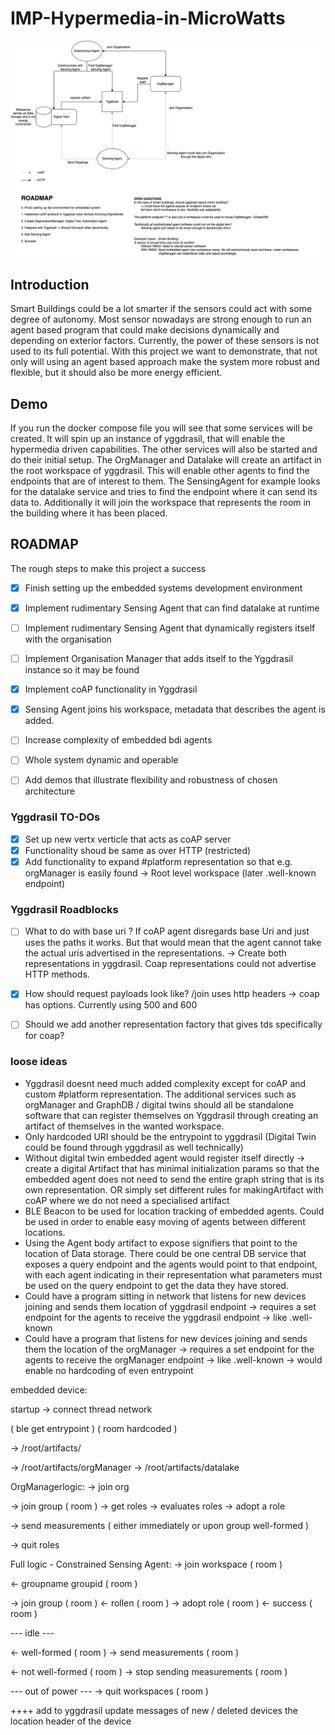 # IMP-Hypermedia-in-MicroWatts


![drawio image](documentation/images/layout.drawio.png)

## Introduction
Smart Buildings could be a lot smarter if the sensors could act with some degree of autonomy. Most sensor nowadays
are strong enough to run an agent based program that could make decisions dynamically and depending on exterior factors.
Currently, the power of these sensors is not used to its full potential. With this project we want to demonstrate, that not
only will using an agent based approach make the system more robust and flexible, but it should also be more energy efficient.


## Demo
If you run the docker compose file you will see that some services will be created. It will spin up an instance of yggdrasil,
that will enable the hypermedia driven capabilities. The other services will also be started and do their initial setup.
The OrgManager and Datalake will create an artifact in the root workspace of yggdrasil. This will enable other agents to find
the endpoints that are of interest to them. The SensingAgent for example looks for the datalake service and tries to find the
endpoint where it can send its data to. Additionally it will join the workspace that represents the room in the building where
it has been placed.

## ROADMAP
The rough steps to make this project a success

- [x] Finish setting up the embedded systems development environment
- [x] Implement rudimentary Sensing Agent that can find datalake at runtime
- [ ] Implement rudimentary Sensing Agent that dynamically registers itself with the organisation
- [ ] Implement Organisation Manager that adds itself to the Yggdrasil instance so it may be found
- [x] Implement coAP functionality in Yggdrasil
- [x] Sensing Agent joins his workspace, metadata that describes the agent is added.
- [ ] Increase complexity of embedded bdi agents
- [ ] Whole system dynamic and operable
- [ ] Add demos that illustrate flexibility and robustness of chosen architecture


### Yggdrasil TO-DOs
- [x] Set up new vertx verticle that acts as coAP server
- [x] Functionality shoud be same as over HTTP (restricted)
- [x] Add functionality to expand #platform representation so that e.g. orgManager is easily found -> Root level workspace (later .well-known endpoint)

### Yggdrasil Roadblocks
- [ ] What to do with base uri ? If coAP agent disregards base Uri and just uses the paths it works. 
But that would mean that the agent cannot take the actual uris advertised in the representations.
-> Create both representations in yggdrasil. Coap representations could not advertise HTTP methods.
- [x] How should request payloads look like? /join uses http headers -> coap has options. Currently using 500 and 600
- [ ] Should we add another representation factory that gives tds specifically for coap?


### loose ideas
- Yggdrasil doesnt need much added complexity except for coAP and custom #platform representation. The additional services such as orgManager and GraphDB / digital twins should all be standalone software that can register themselves on Yggdrasil through creating an artifact of themselves in the wanted workspace.
- Only hardcoded URI should be the entrypoint to yggdrasil (Digital Twin could be found through yggdrasil as well technically)
- Without digital twin embedded agent would register itself directly -> create a digital Artifact that has minimal initialization params so that the embedded agent does not need to send the entire graph string that is its own representation. OR simply set different rules for makingArtifact with coAP where we do not need a specialised artifact
- BLE Beacon to be used for location tracking of embedded agents. Could be used in order to enable easy moving of agents between different locations.
- Using the Agent body artifact to expose signifiers that point to the location of Data storage. There could be one central DB service that exposes a query endpoint and the agents would point to that endpoint, with each agent indicating in their representation what parameters must be used on the query endpoint to get the data they have stored.
- Could have a program sitting in network that listens for new devices joining and sends them location of yggdrasil endpoint -> requires a set endpoint for the agents to receive the yggdrasil endpoint -> like .well-known
- Could have a program that listens for new devices joining and sends them the location of the orgManager -> requires a set endpoint for the agents to receive the orgManager endpoint -> like .well-known -> would enable no hardcoding of even entrypoint


embedded device:

startup
-> connect thread network

( ble get entrypoint )
( room hardcoded )

-> /root/artifacts/

-> /root/artifacts/orgManager
-> /root/artifacts/datalake

OrgManagerlogic:
-> join org

-> join group ( room )
-> get roles
-> evaluates roles
-> adopt a role

-> send measurements ( either immediately or upon group well-formed )

-> quit roles


Full logic - Constrained Sensing Agent:
-> join workspace ( room )

<- groupname groupid ( room )

-> join group ( room )
<- rollen ( room )
-> adopt role ( room )
<- success ( room )

--- idle ---

<- well-formed ( room )
-> send measurements ( room )

<- not well-formed ( room )
-> stop sending measurements ( room )

--- out of power ---
-> quit workspaces ( room )



++++ add to yggdrasil update messages of new / deleted devices the location header of the device
